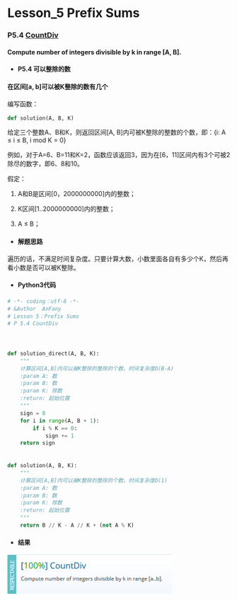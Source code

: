 # Lesson_5 Prefix Sums



### P5.4 [CountDiv](https://app.codility.com/programmers/lessons/5-prefix_sums/count_div/)


#### Compute number of integers divisible by k in range [A, B].


* #### P5.4 可以整除的数


#### 在区间[a, b]可以被K整除的数有几个

编写函数：

```python
def solution(A, B, K)
```

给定三个整数A、B和K，则返回区间[A, B]内可被K整除的整数的个数，即：{i: A ≤ i ≤ B, i mod K = 0}


例如，对于A=6、B=11和K=2，函数应该返回3，因为在[6，11]区间内有3个可被2除尽的数字，即6、8和10。

假定：

  1. A和B是区间[0，2000000000]内的整数；

  2. K区间[1..2000000000]内的整数；

  3. A ≤ B；


* #### 解题思路

遍历的话，不满足时间复杂度。只要计算大数，小数里面各自有多少个K，然后再看小数是否可以被K整除。

* #### Python3代码

```python
# -*- coding：utf-8 -*-
# &Author  AnFany
# Lesson 5：Prefix Sums
# P 5.4 CountDiv



def solution_direct(A, B, K):
    """
    计算区间[A,B]内可以被K整除的整除的个数，时间复杂度O(B-A)
    :param A: 数
    :param B: 数
    :param K: 除数
    :return: 起始位置
    """
    sign = 0
    for i in range(A, B + 1):
        if i % K == 0:
            sign += 1
    return sign


def solution(A, B, K):
    """
    计算区间[A,B]内可以被K整除的整除的个数，时间复杂度O(1)
    :param A: 数
    :param B: 数
    :param K: 除数
    :return: 起始位置
    """
    return B // K - A // K + (not A % K)
```

* #### 结果

![image](https://github.com/Anfany/Codility-Lessons-By-Python3/blob/master/L5_Prefix%20Sums/5.4.png)
